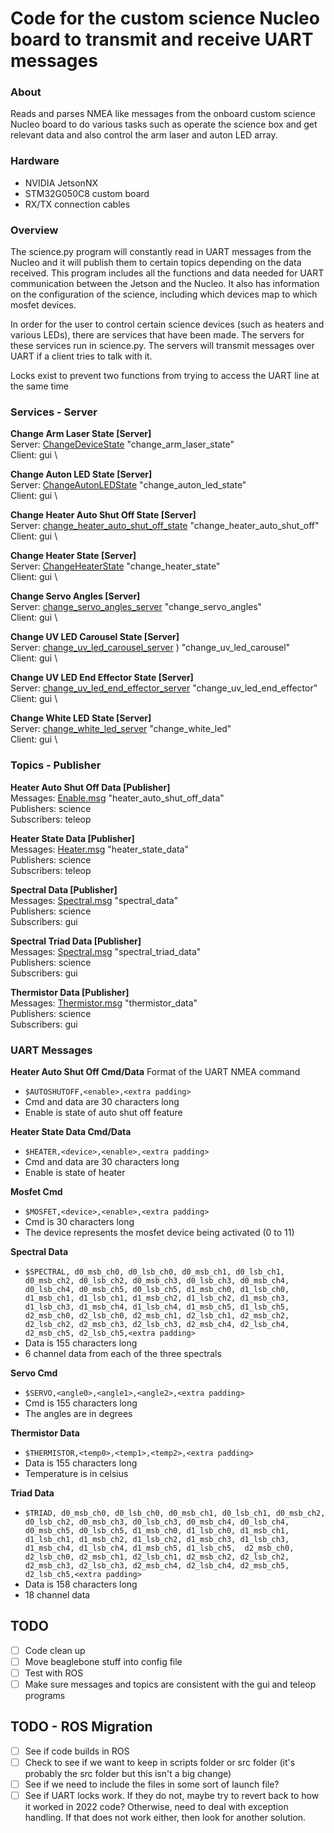 Code for the custom science Nucleo board to transmit and receive UART messages 
======================================================================================
### About
Reads and parses NMEA like messages from the onboard 
custom science Nucleo board to do various tasks such as
operate the science box and get relevant data and also
control the arm laser and auton LED array.

### Hardware
- NVIDIA JetsonNX
- STM32G050C8 custom board
- RX/TX connection cables 


### Overview
The science.py program will constantly read in UART messages from the Nucleo 
and it will publish them to certain topics depending on the data received. 
This program includes all the functions 
and data needed for UART communication between the Jetson and the Nucleo. 
It also has information on the configuration of the science, 
including which devices map to which mosfet devices.

In order for the user to control certain science devices 
(such as heaters and various LEDs),
there are services that have been made.
The servers for these services run in science.py.
The servers will transmit
messages over UART if a client tries to talk with it.

Locks exist to prevent two functions from trying to access the UART line at the same time

### Services - Server

**Change Arm Laser State [Server]** \
Server: [ChangeDeviceState](https://github.com/umrover/mrover-ros/blob/main/srv/ChangeDeviceState.srv) "change_arm_laser_state" \
Client: gui \

**Change Auton LED State [Server]** \
Server: [ChangeAutonLEDState](https://github.com/umrover/mrover-ros/blob/main/srv/ChangeAutonLEDState.srv)  "change_auton_led_state" \
Client: gui \

**Change Heater Auto Shut Off State [Server]** \
Server: [change_heater_auto_shut_off_state](https://github.com/umrover/mrover-ros/blob/main/srv/ChangeDeviceState.srv)  "change_heater_auto_shut_off" \
Client: gui \

**Change Heater State [Server]** \
Server: [ChangeHeaterState](https://github.com/umrover/mrover-ros/blob/main/srv/ChangeHeaterState.srv)  "change_heater_state" \
Client: gui \

**Change Servo Angles [Server]** \
Server: [change_servo_angles_server](https://github.com/umrover/mrover-ros/blob/main/srv/ChangeDeviceState.srv)  "change_servo_angles" \
Client: gui \

**Change UV LED Carousel State [Server]** \
Server: [change_uv_led_carousel_server](https://github.com/umrover/mrover-ros/blob/main/srv/ChangeDeviceState.srv) ) "change_uv_led_carousel" \
Client: gui \

**Change UV LED End Effector State [Server]** \
Server: [change_uv_led_end_effector_server](https://github.com/umrover/mrover-ros/blob/main/srv/ChangeDeviceState.srv)  "change_uv_led_end_effector" \
Client: gui \

**Change White LED State [Server]** \
Server: [change_white_led_server](https://github.com/umrover/mrover-ros/blob/main/srv/ChangeDeviceState.srv)  "change_white_led" \
Client: gui \

### Topics - Publisher

**Heater Auto Shut Off Data [Publisher]** \
Messages: [Enable.msg](https://github.com/umrover/mrover-ros/blob/main/msg/Enable.msg) "heater_auto_shut_off_data" \
Publishers: science\
Subscribers: teleop

**Heater State Data [Publisher]** \
Messages: [Heater.msg](https://github.com/umrover/mrover-ros/blob/main/msg/Heater.msg) "heater_state_data" \
Publishers: science\
Subscribers: teleop

**Spectral Data [Publisher]** \
Messages: [Spectral.msg](https://github.com/umrover/mrover-ros/blob/main/msg/Spectral.msg) "spectral_data" \
Publishers: science \
Subscribers: gui

**Spectral Triad Data [Publisher]** \
Messages: [Spectral.msg](https://github.com/umrover/mrover-ros/blob/main/msg/Spectral.msg) "spectral_triad_data" \
Publishers: science \
Subscribers: gui

**Thermistor Data [Publisher]** \
Messages: [Thermistor.msg](https://github.com/umrover/mrover-ros/blob/main/msg/Thermistor.msg) "thermistor_data" \
Publishers: science\
Subscribers: gui

### UART Messages

**Heater Auto Shut Off Cmd/Data**
Format of the UART NMEA command
- `$AUTOSHUTOFF,<enable>,<extra padding>`
- Cmd and data are 30 characters long
- Enable is state of auto shut off feature

**Heater State Data Cmd/Data**
- `$HEATER,<device>,<enable>,<extra padding>`
- Cmd and data are 30 characters long
- Enable is state of heater

**Mosfet Cmd**
- `$MOSFET,<device>,<enable>,<extra padding>`
- Cmd is 30 characters long
- The device represents the mosfet device being activated (0 to 11)

**Spectral Data**
- `$SPECTRAL, d0_msb_ch0, d0_lsb_ch0, d0_msb_ch1, d0_lsb_ch1, d0_msb_ch2, d0_lsb_ch2, d0_msb_ch3, d0_lsb_ch3, d0_msb_ch4, d0_lsb_ch4, d0_msb_ch5, d0_lsb_ch5, d1_msb_ch0, d1_lsb_ch0, d1_msb_ch1, d1_lsb_ch1, d1_msb_ch2, d1_lsb_ch2, d1_msb_ch3, d1_lsb_ch3, d1_msb_ch4, d1_lsb_ch4, d1_msb_ch5, d1_lsb_ch5,  d2_msb_ch0, d2_lsb_ch0, d2_msb_ch1, d2_lsb_ch1, d2_msb_ch2, d2_lsb_ch2, d2_msb_ch3, d2_lsb_ch3, d2_msb_ch4, d2_lsb_ch4, d2_msb_ch5, d2_lsb_ch5,<extra padding>`
- Data is 155 characters long
- 6 channel data from each of the three spectrals

**Servo Cmd**
- `$SERVO,<angle0>,<angle1>,<angle2>,<extra padding>`
- Cmd is 155 characters long
- The angles are in degrees

**Thermistor Data**
- `$THERMISTOR,<temp0>,<temp1>,<temp2>,<extra padding>`
- Data is 155 characters long
- Temperature is in celsius

**Triad Data**
- `$TRIAD, d0_msb_ch0, d0_lsb_ch0, d0_msb_ch1, d0_lsb_ch1, d0_msb_ch2, d0_lsb_ch2, d0_msb_ch3, d0_lsb_ch3, d0_msb_ch4, d0_lsb_ch4, d0_msb_ch5, d0_lsb_ch5, d1_msb_ch0, d1_lsb_ch0, d1_msb_ch1, d1_lsb_ch1, d1_msb_ch2, d1_lsb_ch2, d1_msb_ch3, d1_lsb_ch3, d1_msb_ch4, d1_lsb_ch4, d1_msb_ch5, d1_lsb_ch5,  d2_msb_ch0, d2_lsb_ch0, d2_msb_ch1, d2_lsb_ch1, d2_msb_ch2, d2_lsb_ch2, d2_msb_ch3, d2_lsb_ch3, d2_msb_ch4, d2_lsb_ch4, d2_msb_ch5, d2_lsb_ch5,<extra padding>`
- Data is 158 characters long
- 18 channel data


## TODO
- [ ] Code clean up
- [ ] Move beaglebone stuff into config file
- [ ] Test with ROS
- [ ] Make sure messages and topics are consistent with the gui and teleop programs

## TODO - ROS Migration
- [ ] See if code builds in ROS
- [ ] Check to see if we want to keep in scripts folder or src folder 
(it's probably the src folder but this isn't a big change)
- [ ] See if we need to include the files in some sort of launch file?
- [ ] See if UART locks work. If they do not, maybe try to revert back to how it worked in 2022 code?
Otherwise, need to deal with exception handling. If that does not work either, then look for another
solution.
